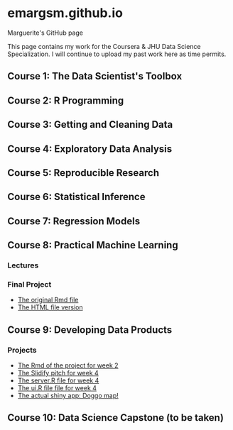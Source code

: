 # emargsm.github.io
Marguerite's GitHub page

This page contains my work for the Coursera & JHU Data Science Specialization. I will continue to upload my past work here as time permits.

## Course 1: The Data Scientist's Toolbox
## Course 2: R Programming
## Course 3: Getting and Cleaning Data
## Course 4: Exploratory Data Analysis
## Course 5: Reproducible Research
## Course 6: Statistical Inference
## Course 7: Regression Models
## Course 8: Practical Machine Learning
### Lectures
### Final Project
   * [The original Rmd file](08PML/PML-final-project.Rmd)
   * [The HTML file version](08PML/PML-final-project.html)
   
## Course 9: Developing Data Products
### Projects
   * [The Rmd of the project for week 2](09DDP/map_puppers.Rmd)
   * [The Slidify pitch for week 4](09DDP/slidify/index.html)
   * [The server.R file for week 4](09DDP/server.R)
   * [The ui.R file file for week 4](09DDP/ui.R)
   * [The actual shiny app: Doggo map!](https://emargsm.shinyapps.io/doggomap/)
   
## Course 10: Data Science Capstone (to be taken)
